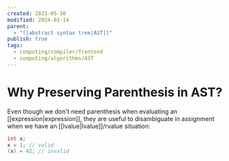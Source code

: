 ```yaml
---
created: 2023-05-30
modified: 2024-03-14
parent:
  - "[[abstract syntax tree|AST]]"
publish: true
tags:
  - computing/compiler/frontend
  - computing/algorithms/AST
---
```

# Why Preserving Parenthesis in AST?

Even though we don't need parenthesis when evaluating an [[expression|expression]], they are useful to disambiguate in assignment when we have an [[lvalue|lvalue]]/rvalue situation:

```c
int x;
x = 1; // valid
(x) = 42; // invalid
```